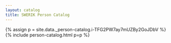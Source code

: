 ```yaml
---
layout: catalog
title: SWERIK Person Catalog
---
```

{% assign p = site.data._person-catalog.i-TFG2PW7ay7mUZBy2GoJDbV %}
{% include person-catalog.html p=p %}

